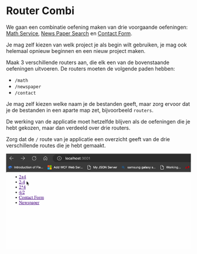 # Router Combi

We gaan een combinatie oefening maken van drie voorgaande oefeningen: [Math Service](../labo7/labo9/math-service-express.md), [News Paper Search](../labo7/labo9/newspaper-search.md) en [Contact Form](../labo7/labo10/contact-form.md).

Je mag zelf kiezen van welk project je als begin wilt gebruiken, je mag ook helemaal opnieuw beginnen en een nieuw project maken.

Maak 3 verschillende routers aan, die elk een van de bovenstaande oefeningen uitvoeren. De routers moeten de volgende paden hebben:

* `/math`
* `/newspaper`
* `/contact`

Je mag zelf kiezen welke naam je de bestanden geeft, maar zorg ervoor dat je de bestanden in een aparte map zet, bijvoorbeeld `routers`.

De werking van de applicatie moet hetzelfde blijven als de oefeningen die je hebt gekozen, maar dan verdeeld over drie routers.

Zorg dat de `/` route van je applicatie een overzicht geeft van de drie verschillende routes die je hebt gemaakt.

![alt text](../../.gitbook/assets/router-combi.gif)

